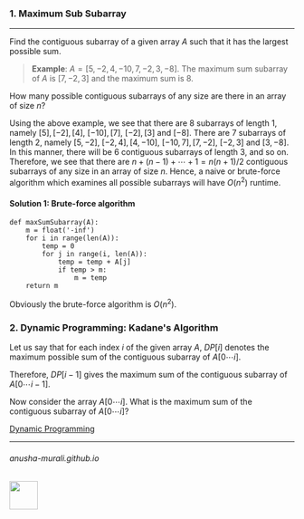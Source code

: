 ### 1. Maximum Sub Subarray

***

Find the contiguous subarray of a given array $A$ such that it has the largest possible sum.

> **Example**: $A = [5, -2, 4, -10,  7, -2, 3, -8]$. The maximum sum subarray of $A$ is $[7, -2, 3]$ and the maximum sum is 8.

How many possible contiguous subarrays of any size are there in an array of size $n$?

Using the above example, we see that there are 8 subarrays of length 1, namely $[5],  [-2], [4],$ $[-10],  [7]$, $[-2], [3]$ and  $[-8]$. There are 7 subarrays of length 2, namely $[5, -2],$ $[-2, 4], [4, -10]$, $[-10, 7], [7, -2]$, $[-2, 3]$ and  $[3, -8]$. In this manner, there will be 6 contiguous subarrays of length 3, and so on. Therefore, we see that there are $n + (n-1) + \cdots + 1 = n(n+1)/2$ contiguous subarrays of any size in an array of size $n.$ Hence, a naive or brute-force algorithm which examines all possible subarrays will have $O(n^2)$ runtime.

#### Solution 1: Brute-force algorithm

```
def maxSumSubarray(A):
    m = float('-inf')
    for i in range(len(A)):
        temp = 0
        for j in range(i, len(A)):
            temp = temp + A[j]
            if temp > m:
                m = temp
    return m
```

Obviously the brute-force algorithm is $O(n^2)$.

### 2. Dynamic Programming: Kadane's Algorithm

Let us say that for each index $i$ of the given array $A$, $DP[i]$ denotes the maximum possible sum of the contiguous subarray of $A[0\cdots i]$.

Therefore, $DP[i-1]$ gives the maximum sum of the contiguous subarray of $A[0\cdots i-1]$.

Now consider the array $A[0\cdots i]$. What is the maximum sum of the contiguous subarray of $A[0\cdots i]$?


[Dynamic Programming](./dp.md)

* * *
###### anusha-murali.github.io

<img src="https://github.com/anusha-murali/anusha-murali.github.io/assets/111596338/639243aa-2857-4595-a65a-7852762bb002" width="50" height="50"/>
